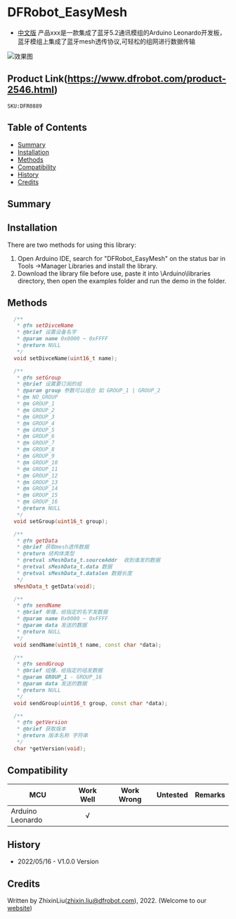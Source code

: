 # DFRobot_EasyMesh

- [中文版](./README_CN.md)
产品xxx是一款集成了蓝牙5.2通讯模组的Arduino Leonardo开发板，蓝牙模组上集成了蓝牙mesh透传协议,可轻松的组网进行数据传输

![效果图](resources/images/DFR0889.jpg)

## Product Link(https://www.dfrobot.com/product-2546.html)

    SKU:DFR0889

## Table of Contents

* [Summary](#Summary)
* [Installation](#Installation)
* [Methods](#Methods)
* [Compatibility](#Compatibility)
* [History](#History)
* [Credits](#Credits)

## Summary


## Installation
There are two methods for using this library:<br>
1. Open Arduino IDE, search for "DFRobot_EasyMesh" on the status bar in Tools ->Manager Libraries and install the library.<br>
2. Download the library file before use, paste it into \Arduino\libraries directory, then open the examples folder and run the demo in the folder.<br>

## Methods

```C++
  /**
   * @fn setDivceName
   * @brief 设置设备名字
   * @param name 0x0000 ~ 0xFFFF
   * @return NULL
   */
  void setDivceName(uint16_t name);

  /**
   * @fn setGroup
   * @brief 设置要订阅的组
   * @param group 参数可以组合 如 GROUP_1 | GROUP_2
   * @n NO_GROUP
   * @n GROUP_1
   * @n GROUP_2
   * @n GROUP_3
   * @n GROUP_4
   * @n GROUP_5
   * @n GROUP_6
   * @n GROUP_7
   * @n GROUP_8
   * @n GROUP_9
   * @n GROUP_10
   * @n GROUP_11
   * @n GROUP_12
   * @n GROUP_13
   * @n GROUP_14
   * @n GROUP_15
   * @n GROUP_16
   * @return NULL
   */
  void setGroup(uint16_t group);

  /**
   * @fn getData
   * @brief 获取mesh透传数据
   * @return 结构体类型
   * @retval sMeshData_t.sourceAddr  收到谁发的数据
   * @retval sMeshData_t.data 数据
   * @retval sMeshData_t.datalen 数据长度
   */
  sMeshData_t getData(void);

  /**
   * @fn sendName
   * @brief 单播，给指定的名字发数据
   * @param name 0x0000 ~ 0xFFFF
   * @param data 发送的数据
   * @return NULL
   */
  void sendName(uint16_t name, const char *data);

  /**
   * @fn sendGroup
   * @brief 组播，给指定的组发数据
   * @param GROUP_1 - GROUP_16
   * @param data 发送的数据
   * @return NULL
   */
  void sendGroup(uint16_t group, const char *data);

  /**
   * @fn getVersion
   * @brief 获取版本
   * @return 版本名称 字符串
   */
  char *getVersion(void);
```

## Compatibility

MCU                | Work Well    | Work Wrong   | Untested    | Remarks
------------------ | :----------: | :----------: | :---------: | :----:
Arduino Leonardo   |      √       |              |             |


## History

- 2022/05/16 - V1.0.0 Version

## Credits

Written by ZhixinLiu(zhixin.liu@dfrobot.com), 2022. (Welcome to our [website](https://www.dfrobot.com/))
